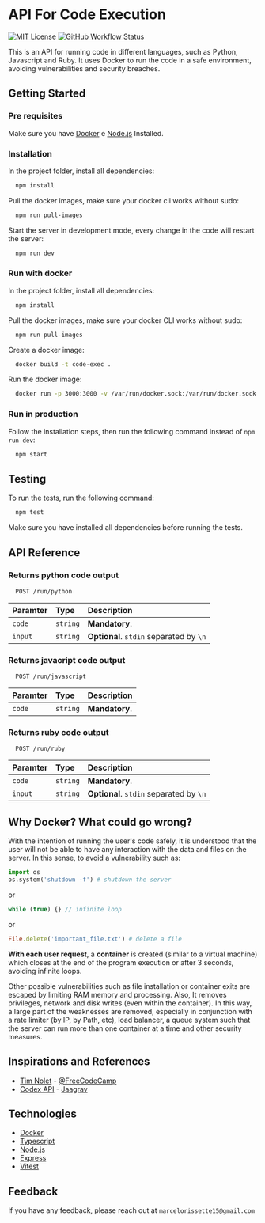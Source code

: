 # API For Code Execution

[![MIT License](https://img.shields.io/github/license/marcelo-schreiber/run-user-code-SaaS?style=social?logo=github)](https://github.com/marcelo-schreiber/run-user-code-SaaS/blob/master/LICENSE)
[![GitHub Workflow Status](https://img.shields.io/github/actions/workflow/status/marcelo-schreiber/run-user-code-SaaS/test-backend.yml?style=social?logo=github)](https://github.com/marcelo-schreiber/run-user-code-SaaS/actions/workflows/test-backend.yml)

This is an API for running code in different languages, such as Python, Javascript and Ruby. It uses Docker to run the code in a safe environment, avoiding vulnerabilities and security breaches.

## Getting Started

### Pre requisites

Make sure you have [Docker](https://www.docker.com/) e [Node.js](https://nodejs.org/en/) Installed.

### Installation

In the project folder, install all dependencies:

```bash
  npm install
```

Pull the docker images, make sure your docker cli works without sudo:

```bash
  npm run pull-images
```

Start the server in development mode, every change in the code will restart the server:

```bash
  npm run dev
```

### Run with docker

In the project folder, install all dependencies:

```bash
  npm install
```

Pull the docker images, make sure your docker CLI works without sudo:

```bash
  npm run pull-images
```

Create a docker image:

```bash
  docker build -t code-exec .
```

Run the docker image:

```bash
  docker run -p 3000:3000 -v /var/run/docker.sock:/var/run/docker.sock --name code-exec code-exec
```

### Run in production

Follow the installation steps, then run the following command instead of `npm run dev`:

```bash
  npm start
```

## Testing

To run the tests, run the following command:

```bash
  npm test
```

Make sure you have installed all dependencies before running the tests.

## API Reference

### Returns python code output

```http
  POST /run/python
```

| Paramter   | Type       | Description                           |
| :---------- | :--------- | :---------------------------------- |
| `code` | `string` | **Mandatory**.|
| `input` | `string` | **Optional**. `stdin` separated by `\n`|

### Returns javacript code output

```http
  POST /run/javascript
```

| Paramter   | Type       | Description                           |
| :---------- | :--------- | :---------------------------------- |
| `code` | `string` | **Mandatory**.|

### Returns ruby code output

```http
  POST /run/ruby
```

| Paramter   | Type       | Description                           |
| :---------- | :--------- | :---------------------------------- |
| `code` | `string` | **Mandatory**.|
| `input` | `string` | **Optional**. `stdin` separated by `\n`|

## Why Docker? What could go wrong?

With the intention of running the user's code safely, it is understood that the user will not be able to have any interaction with the data and files on the server.
In this sense, to avoid a vulnerability such as:

```python
import os
os.system('shutdown -f') # shutdown the server
```

or

```javascript
while (true) {} // infinite loop
```

or

```ruby
File.delete('important_file.txt') # delete a file
```

**With each user request**, a **container** is created (similar to a virtual machine) which closes at the end of the program execution or after 3 seconds, avoiding infinite loops.
  
Other possible vulnerabilities such as file installation or container exits are escaped by limiting RAM memory and processing. Also, It removes privileges, network and disk writes (even within the container).
In this way, a large part of the weaknesses are removed, especially in conjunction with a rate limiter (by IP, by Path, etc), load balancer, a queue system such that the server can run more than one container at a time and other security measures.

## Inspirations and References

* [Tim Nolet](https://www.freecodecamp.org/news/running-untrusted-javascript-as-a-saas-is-hard-this-is-how-i-tamed-the-demons-973870f76e1c/) - [@FreeCodeCamp](https://www.freecodecamp.org/)
* [Codex API](https://github.com/Jaagrav/CodeX-API) - [Jaagrav](https://github.com/Jaagrav)

## Technologies

* [Docker](https://www.docker.com/)
* [Typescript](https://www.typescriptlang.org/)
* [Node.js](https://nodejs.org/en/)
* [Express](https://expressjs.com/)
* [Vitest](https://vitest.dev/)

## Feedback

If you have any feedback, please reach out at `marcelorissette15@gmail.com`
